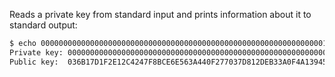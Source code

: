 Reads a private key from standard input and prints
information about it to standard output:
```bash
$ echo 0000000000000000000000000000000000000000000000000000000000000001 | ../print_key_info
Private key: 0000000000000000000000000000000000000000000000000000000000000001
Public key:  036B17D1F2E12C4247F8BCE6E563A440F277037D812DEB33A0F4A13945D898C296
```
